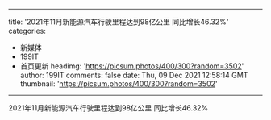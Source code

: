 
---
title: '2021年11月新能源汽车行驶里程达到98亿公里 同比增长46.32%'
categories: 
 - 新媒体
 - 199IT
 - 首页更新
headimg: 'https://picsum.photos/400/300?random=3502'
author: 199IT
comments: false
date: Thu, 09 Dec 2021 12:58:14 GMT
thumbnail: 'https://picsum.photos/400/300?random=3502'
---

<div>   
2021年11月新能源汽车行驶里程达到98亿公里 同比增长46.32%  
</div>
            